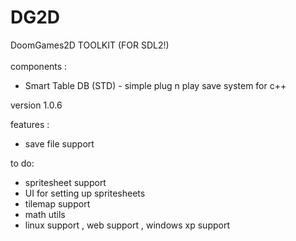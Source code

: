# DG2D 
DoomGames2D TOOLKIT (FOR SDL2!)
<br>
<br>
components :<br>
-  Smart Table DB (STD) - simple plug n play save system for c++

version 1.0.6

features :
- save file support

to do:
- spritesheet support
- UI for setting up spritesheets
- tilemap support
- math utils
- linux support , web support , windows xp support

